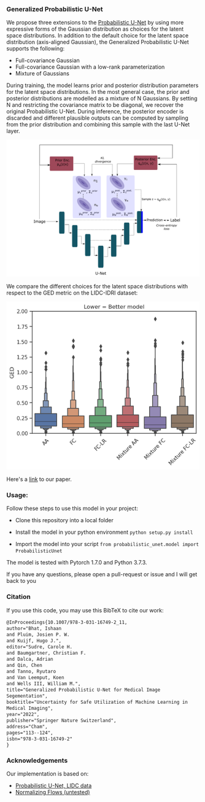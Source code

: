 ### Generalized Probabilistic U-Net

We propose three extensions to the [Probabilistic U-Net](https://proceedings.neurips.cc/paper/2018/hash/473447ac58e1cd7e96172575f48dca3b-Abstract.html) by using more expressive forms of the Gaussian distribution as choices for the latent space distributions. In addition to the default choice for the latent space distribution (axis-aligned Gaussian), the Generalized Probabilistic U-Net supports the following:
* Full-covariance Gaussian
* Full-covariance Gaussian with a low-rank parameterization
* Mixture of Gaussians

During training, the model learns prior and posterior distribution parameters for the latent space distributions. In the most general case, the prior and posterior distributions are modelled as a mixture of N Gaussians. By setting N and restricting the covariance matrix to be diagonal, we recover the original Probabilistic U-Net. During inference, the posterior encoder is discarded and different plausible outputs can be computed by sampling from the prior distribution and combining this sample with the last U-Net layer.

<img src="p_unet_block_diagram.pdf">

We compare the different choices for the latent space distributions with respect to the GED metric on the LIDC-IDRI dataset:

<img src="ged_16_samples.png">

Here's a [link](https://link.springer.com/chapter/10.1007/978-3-031-16749-2_11) to our paper.

 ### Usage:
 Follow these steps to use this model in your project:
 
 * Clone this repository into a local folder 
 
 * Install the model in your python environment
   `python setup.py install`
 
 * Import the model into your script
   `from probabilistic_unet.model import ProbabilisticUnet`

The model is tested with Pytorch 1.7.0 and Python 3.7.3.

 If you have any questions, please open a pull-request or issue and I will get back to you

### Citation

If you use this code, you may use this BibTeX to cite our work:

```
@InProceedings{10.1007/978-3-031-16749-2_11,
author="Bhat, Ishaan
and Pluim, Josien P. W.
and Kuijf, Hugo J.",
editor="Sudre, Carole H.
and Baumgartner, Christian F.
and Dalca, Adrian
and Qin, Chen
and Tanno, Ryutaro
and Van Leemput, Koen
and Wells III, William M.",
title="Generalized Probabilistic U-Net for Medical Image Segementation",
booktitle="Uncertainty for Safe Utilization of Machine Learning in Medical Imaging",
year="2022",
publisher="Springer Nature Switzerland",
address="Cham",
pages="113--124",
isbn="978-3-031-16749-2"
}
```
 
### Acknowledgements

Our implementation is based on:
* [Probabilistic U-Net, LIDC data](https://github.com/stefanknegt/Probabilistic-Unet-Pytorch)
* [Normalizing Flows (untested)](https://github.com/raghavian/cFlow)
